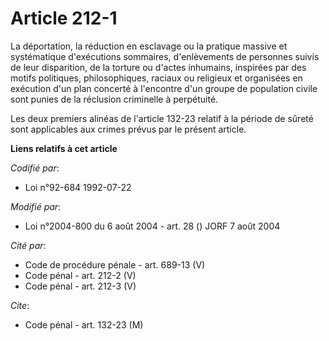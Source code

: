 # Article 212-1

La déportation, la réduction en esclavage ou la pratique massive et systématique d'exécutions sommaires, d'enlèvements de
personnes suivis de leur disparition, de la torture ou d'actes inhumains, inspirées par des motifs politiques,
philosophiques, raciaux ou religieux et organisées en exécution d'un plan concerté à l'encontre d'un groupe de population
civile sont punies de la réclusion criminelle à perpétuité.

Les deux premiers alinéas de l'article 132-23 relatif à la période de sûreté sont applicables aux crimes prévus par le
présent article.

**Liens relatifs à cet article**

_Codifié par_:

  - Loi n°92-684 1992-07-22

_Modifié par_:

  - Loi n°2004-800 du 6 août 2004 - art. 28 () JORF 7 août 2004

_Cité par_:

  - Code de procédure pénale - art. 689-13 (V)
  - Code pénal - art. 212-2 (V)
  - Code pénal - art. 212-3 (V)

_Cite_:

  - Code pénal - art. 132-23 (M)
